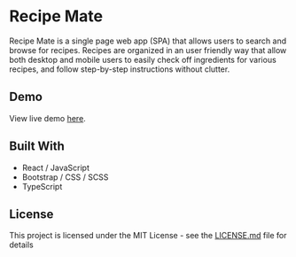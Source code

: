 # Recipe Mate

Recipe Mate is a single page web app (SPA) that allows users to search and browse for recipes. Recipes are organized in an user friendly way that allow both desktop and mobile users to easily check off ingredients for various recipes, and follow step-by-step instructions without clutter.

## Demo

View live demo [here](https://doanja-recipe-mate.herokuapp.com/).

## Built With

- React / JavaScript
- Bootstrap / CSS / SCSS
- TypeScript

## License

This project is licensed under the MIT License - see the [LICENSE.md](https://github.com/doanja/Recipe-Mate/blob/master/LICENSE) file for details
